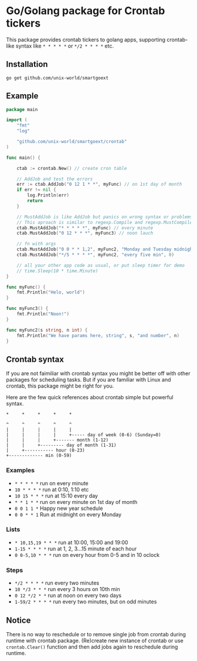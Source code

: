 # Go/Golang package for Crontab tickers

This package provides crontab tickers to golang apps, supporting crontab-like syntax like `* * * * *` or `*/2 * * * *` etc.

## Installation <a id="installation"></a>
```
go get github.com/unix-world/smartgoext
```

## Example<a id="example"></a>

```go
package main

import (
    "fmt"
    "log"

    "github.com/unix-world/smartgoext/crontab"
)

func main() {

    ctab := crontab.New() // create cron table

    // AddJob and test the errors
    err := ctab.AddJob("0 12 1 * *", myFunc) // on 1st day of month
    if err != nil {
        log.Println(err)
        return
    }

    // MustAddJob is like AddJob but panics on wrong syntax or problems with func/args
    // This aproach is similar to regexp.Compile and regexp.MustCompile from go's standard library,  used for easier initialization on startup
    ctab.MustAddJob("* * * * *", myFunc) // every minute
    ctab.MustAddJob("0 12 * * *", myFunc3) // noon lauch

    // fn with args
    ctab.MustAddJob("0 0 * * 1,2", myFunc2, "Monday and Tuesday midnight", 123)
    ctab.MustAddJob("*/5 * * * *", myFunc2, "every five min", 0)

    // all your other app code as usual, or put sleep timer for demo
    // time.Sleep(10 * time.Minute)
}

func myFunc() {
    fmt.Println("Helo, world")
}

func myFunc3() {
    fmt.Println("Noon!")
}

func myFunc2(s string, n int) {
    fmt.Println("We have params here, string", s, "and number", n)
}

```

## Crontab syntax <a id="syntax"></a>

If you are not faimiliar with crontab syntax you might be better off with other packages for scheduling tasks. But if you are familiar with Linux and crontab, this package might be right for you.

Here are the few quick references about crontab simple but powerful syntax.

```
*     *     *     *     *

^     ^     ^     ^     ^
|     |     |     |     |
|     |     |     |     +----- day of week (0-6) (Sunday=0)
|     |     |     +------- month (1-12)
|     |     +--------- day of month (1-31)
|     +----------- hour (0-23)
+------------- min (0-59)
```

### Examples

+ `* * * * *` run on every minute
+ `10 * * * *` run at 0:10, 1:10 etc
+ `10 15 * * *` run at 15:10 every day
+ `* * 1 * *` run on every minute on 1st day of month
+ `0 0 1 1 *` Happy new year schedule
+ `0 0 * * 1` Run at midnight on every Monday

### Lists

+ `* 10,15,19 * * *` run at 10:00, 15:00 and 19:00
+ `1-15 * * * *` run at 1, 2, 3...15 minute of each hour
+ `0 0-5,10 * * *` run on every hour from 0-5 and in 10 oclock

### Steps
+ `*/2 * * * *` run every two minutes
+ `10 */3 * * *` run every 3 hours on 10th min
+ `0 12 */2 * *` run at noon on every two days
+ `1-59/2 * * * *` run every two minutes, but on odd minutes

## Notice

There is no way to reschedule or to remove single job from crontab during runtime with crontab package.
(Re)create new instance of crontab or use `crontab.Clear()` function and then add jobs again to reschedule during runtime.

